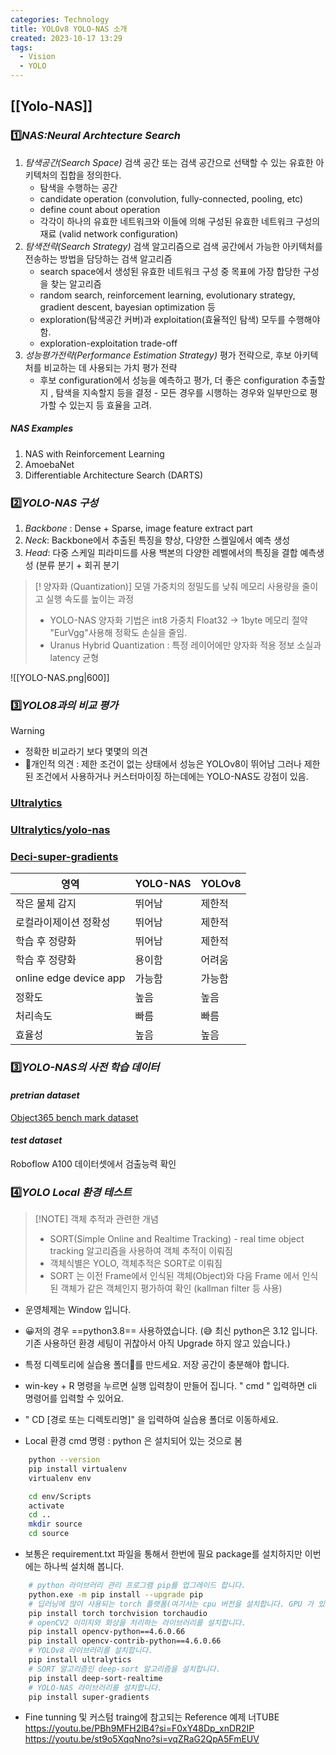 ```yaml
---
categories: Technology
title: YOLOv8 YOLO-NAS 소개
created: 2023-10-17 13:29
tags:
  - Vision
  - YOLO
---
```


## [[Yolo-NAS]]

### 1️⃣*NAS:Neural Archtecture Search*
1. *탐색공간(Search Space)* 검색 공간 또는 검색 공간으로 선택할 수 있는 유효한 아키텍처의 집합을 정의한다.
	- 탐색을 수행하는 공간
	- candidate operation (convolution, fully-connected, pooling, etc)
	- define count about operation
	- 각각이 하나의 유효한 네트워크와 이들에 의해 구성된 유효한 네트워크 구성의 재료 (valid network configuration)
2. *탐색전략(Search Strategy)* 검색 알고리즘으로 검색 공간에서 가능한 아키텍처를 전송하는 방법을 담당하는 검색 알고리즘
	-  search space에서 생성된 유효한 네트워크 구성 중 목표에 가장 합당한 구성을 찾는 알고리즘
	- random search, reinforcement learning, evolutionary strategy, gradient descent, bayesian optimization 등
	- exploration(탐색공간 커버)과 exploitation(효율적인 탐색) 모두를 수행해야 함.
	- exploration-exploitation trade-off
3. *성능평가전략(Performance Estimation Strategy)* 평가 전략으로, 후보 아키텍처를 비교하는 데 사용되는 가치 평가 전략
	-  후보 configuration에서 성능을 예측하고 평가, 더 좋은 configuration 추출할지 , 탐색을 지속할지 등을 결정 - 모든 경우를 시행하는 경우와 일부만으로 평가할 수 있는지 등 효율을 고려.
##### *NAS Examples*
1. NAS with Reinforcement Learning
2. AmoebaNet
3. Differentiable Architecture Search (DARTS)

### 2️⃣*YOLO-NAS 구성*
1) *Backbone* : Dense + Sparse, image feature extract part 
2) *Neck*: Backbone에서 추출된 특징을 향상, 다양한 스켈일에서 예측 생성
4) *Head*: 다중 스케일 피라미드를 사용 백본의  다양한 레벨에서의 특징을 결합 예측생성 (분류 분기 + 회귀 분기

>[! 양자화 (Quantization)] 
>모델 가중치의 정밀도를 낮춰 메모리 사용량을 줄이고 실행 속도를 높이는 과정
>- YOLO-NAS 양자화 기법은 int8  가중치 Float32 $\longrightarrow$ 1byte 메모리 절약 "EurVgg"사용해 정확도 손실을 줄임. 
>- Uranus Hybrid Quantization : 특정 레이어에만 양자화 적용 정보 소실과 latency  균형

![[YOLO-NAS.png|600]]
### 3️⃣*YOLO8과의 비교 평가*

>[!warning]
>- 정확한 비교라기 보다 몇몇의 의견
>- 🙂개인적 의견 : 제한 조건이 없는 상태에서 성능은 YOLOv8이 뛰어남 그러나 제한된 조건에서 사용하거나 커스터마이징 하는데에는 YOLO-NAS도 강점이 있음.
### [Ultralytics](https://github.com/ultralytics/ultralytics)
### [Ultralytics/yolo-nas](https://docs.ultralytics.com/models/yolo-nas/?h=nas#inference-and-validation-examples)
### [Deci-super-gradients](https://github.com/Deci-AI/super-gradients/blob/master/YOLONAS.md)

|영역|YOLO-NAS|YOLOv8|
|-------|-------|-------|
|작은 물체 감지|뛰어남|제한적|
|로컬라이제이션 정확성|뛰어남|제한적|
|학습 후 정량화|뛰어남|제한적|
|학습 후 정량화|용이함|어려움|
|online edge device app|가능함|가능함|
|정확도|높음|높음|
|처리속도|빠름|빠름|
|효율성|높음|높음|


### 3️⃣*YOLO-NAS의 사전 학습 데이터*
#### *pretrian dataset*
[Object365 bench mark dataset](https://www.objects365.org/overview.html)
#### *test dataset*
Roboflow A100 데이터셋에서 검출능력 확인

### 4️⃣*YOLO  Local 환경  테스트*

> [!NOTE] 객체 추적과 관련한 개념
> - SORT(Simple Online and Realtime Tracking) - real time object tracking 알고리즘을 사용하여 객체 추적이 이뤄짐
> - 객체식별은 YOLO, 객체추적은 SORT로 이뤄짐
> -  SORT 는 이전 Frame에서 인식된 객체(Object)와 다음 Frame 에서 인식된 객체가 같은 객체인지 평가하여 확인 (kallman filter 등 사용)

- 운영체제는 Window 입니다.
- 😀저의 경우 ==python3.8==  사용하였습니다. (😅 최신 python은 3.12 입니다. 기존 사용하던 환경 세팅이 귀찮아서 아직 Upgrade 하지 않고 있습니다.)
- 특정 디렉토리에 실습용 폴더📂를 만드세요. 저장 공간이 충분해야 합니다. 
- win-key + R 명령을 누르면  실행 입력창이 만들어 집니다. " cmd " 입력하면  cli 명령어를 입력할 수 있어요.
- "  CD [경로 또는 디렉토리명]" 을 입력하여 실습용 폴더로 이동하세요.

- Local 환경 cmd 명령 : python 은 설치되어 있는 것으로 봄
```bash or cmd
	python --version
	pip install virtualenv
	virtualenv env

	cd env/Scripts
	activate
	cd ..
	mkdir source
	cd source
```
- 보통은 requirement.txt 파일을 통해서 한번에 필요 package를 설치하지만 이번에는 하나씩 설치해 봅니다.
```bash or cmd
	# python 라이브러리 관리 프로그램 pip를 업그레이드 합니다.
	python.exe -m pip install --upgrade pip
	# 딥러닝에 많이 사용되는 torch 플랫폼(여기서는 cpu 버전을 설치합니다. GPU 가 있는 경우 cuda 사용 torcy를 설치하세요.)
	pip install torch torchvision torchaudio     
	# openCV2 이미지와 화상을 처리하는 라이브러리를 설치합니다.
	pip install opencv-python==4.6.0.66
	pip install opencv-contrib-python==4.6.0.66
	# YOLOv8 라이브러리를 설치합니다.
	pip install ultralytics
	# SORT 알고리즘인 deep-sort 알고리즘을 설치합니다.
	pip install deep-sort-realtime
	# YOLO-NAS 라이브러리를 설치합니다.
	pip install super-gradients
```


- Fine tunning 및 커스텀 traing에 참고되는 Reference 예제 너TUBE
https://youtu.be/PBh9MFH2lB4?si=F0xY48Dp_xnDR2IP
https://youtu.be/st9o5XqqNno?si=vqZRaG2QpA5FmEUV


